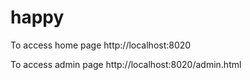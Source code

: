 # happy

To access home page 
http://localhost:8020

To access admin page
http://localhost:8020/admin.html
